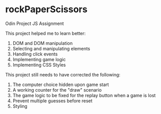 # rockPaperScissors
Odin Project JS Assignment

This project helped me to learn better:
1) DOM and DOM manipulation
2) Selecting and manipulating elements
3) Handling click events
4) Implementing game logic
5) Implementing CSS Styles


This project still needs to have corrected the following:
1) The computer choice hidden upon game start
2) A working counter for the "draw" scenario
3) The game logic to be fixed for the replay button when a game is lost
4) Prevent multiple guesses before reset
5) Styling
